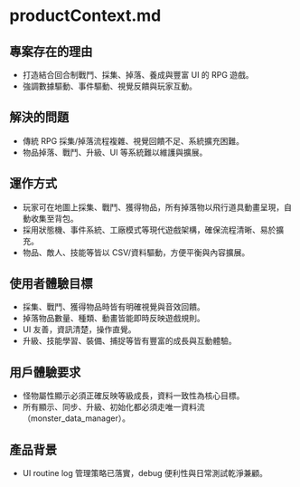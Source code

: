 # productContext.md

## 專案存在的理由
- 打造結合回合制戰鬥、採集、掉落、養成與豐富 UI 的 RPG 遊戲。
- 強調數據驅動、事件驅動、視覺反饋與玩家互動。

## 解決的問題
- 傳統 RPG 採集/掉落流程複雜、視覺回饋不足、系統擴充困難。
- 物品掉落、戰鬥、升級、UI 等系統難以維護與擴展。

## 運作方式
- 玩家可在地圖上採集、戰鬥、獲得物品，所有掉落物以飛行道具動畫呈現，自動收集至背包。
- 採用狀態機、事件系統、工廠模式等現代遊戲架構，確保流程清晰、易於擴充。
- 物品、敵人、技能等皆以 CSV/資料驅動，方便平衡與內容擴展。

## 使用者體驗目標
- 採集、戰鬥、獲得物品時皆有明確視覺與音效回饋。
- 掉落物品數量、種類、動畫皆能即時反映遊戲規則。
- UI 友善，資訊清楚，操作直覺。
- 升級、技能學習、裝備、捕捉等皆有豐富的成長與互動體驗。

## 用戶體驗要求
- 怪物屬性顯示必須正確反映等級成長，資料一致性為核心目標。
- 所有顯示、同步、升級、初始化都必須走唯一資料流（monster_data_manager）。

## 產品背景

- UI routine log 管理策略已落實，debug 便利性與日常測試乾淨兼顧。 